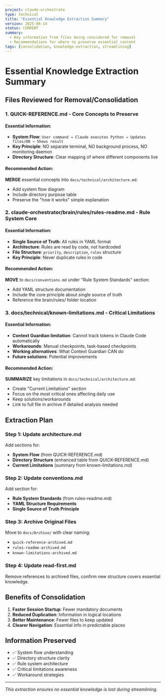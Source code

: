```yaml
---
project: claude-orchestrate  
type: technical
title: "Essential Knowledge Extraction Summary"
version: 2025-08-14
status: CURRENT
summary:
  - Key information from files being considered for removal
  - Recommendations for where to preserve essential content
tags: [consolidation, knowledge-extraction, streamlining]
---
```


# Essential Knowledge Extraction Summary

## Files Reviewed for Removal/Consolidation

### 1. QUICK-REFERENCE.md - **Core Concepts to Preserve**

#### Essential Information:
- **System Flow**: `User command → Claude executes Python → Updates files/DB → Shows result`
- **Key Principle**: NO separate terminal, NO background process, NO monitoring daemon
- **Directory Structure**: Clear mapping of where different components live

#### Recommended Action:
**MERGE** essential concepts into `docs/technical/architecture.md`:
- Add system flow diagram
- Include directory purpose table
- Preserve the "how it works" simple explanation

### 2. claude-orchestrator/brain/rules/rules-readme.md - **Rule System Core**

#### Essential Information:
- **Single Source of Truth**: All rules in YAML format
- **Architecture**: Rules are read by code, not hardcoded
- **File Structure**: `priority`, `description`, `rules` structure
- **Key Principle**: Never duplicate rules in code

#### Recommended Action:
**MOVE** to `docs/conventions.md` under "Rule System Standards" section:
- Add YAML structure documentation
- Include the core principle about single source of truth
- Reference the brain/rules/ folder location

### 3. docs/technical/known-limitations.md - **Critical Limitations**

#### Essential Information:
- **Context Guardian limitation**: Cannot track tokens in Claude Code automatically
- **Workarounds**: Manual checkpoints, task-based checkpoints
- **Working alternatives**: What Context Guardian CAN do
- **Future solutions**: Potential improvements

#### Recommended Action:
**SUMMARIZE** key limitations in `docs/technical/architecture.md`:
- Create "Current Limitations" section
- Focus on the most critical ones affecting daily use
- Keep solutions/workarounds
- Link to full file in archive if detailed analysis needed

## Extraction Plan

### Step 1: Update architecture.md
Add sections for:
- **System Flow** (from QUICK-REFERENCE.md)
- **Directory Structure** (enhanced table from QUICK-REFERENCE.md)
- **Current Limitations** (summary from known-limitations.md)

### Step 2: Update conventions.md  
Add section for:
- **Rule System Standards** (from rules-readme.md)
- **YAML Structure Requirements**
- **Single Source of Truth Principle**

### Step 3: Archive Original Files
Move to `docs/Archive/` with clear naming:
- `quick-reference-archived.md`
- `rules-readme-archived.md` 
- `known-limitations-archived.md`

### Step 4: Update read-first.md
Remove references to archived files, confirm new structure covers essential knowledge.

## Benefits of Consolidation

1. **Faster Session Startup**: Fewer mandatory documents
2. **Reduced Duplication**: Information in logical locations
3. **Better Maintenance**: Fewer files to keep updated
4. **Clearer Navigation**: Essential info in predictable places

## Information Preserved

- ✅ System flow understanding
- ✅ Directory structure clarity  
- ✅ Rule system architecture
- ✅ Critical limitations awareness
- ✅ Workaround strategies

---
*This extraction ensures no essential knowledge is lost during streamlining.*
